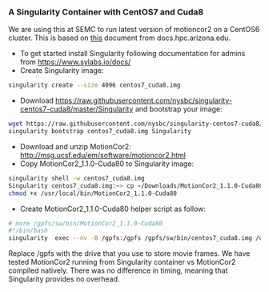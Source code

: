 ### A Singularity Container with CentOS7 and Cuda8

We are using this at SEMC to run latest version of motioncor2 on a CentOS6 cluster. This is based on [this](https://docs.hpc.arizona.edu/display/UAHPC/Singularity+-+CentOS7%2C+Tensorflow1.2%2C+Python3.5%2C+Cuda8.0%2C+cuDNN5.1) document from docs.hpc.arizona.edu. 

* To get started install Singularity following documentation for admins from https://www.sylabs.io/docs/ 
* Create Singularity image:
```bash
singularity create --size 4096 centos7_cuda8.img
```
* Download https://raw.githubusercontent.com/nysbc/singularity-centos7-cuda8/master/Singularity and bootstrap your image:
```bash
wget https://raw.githubusercontent.com/nysbc/singularity-centos7-cuda8/master/Singularity
singularity bootstrap centos7_cuda8.img Singularity
```
* Download and unzip MotionCor2: http://msg.ucsf.edu/em/software/motioncor2.html
* Copy MotionCor2_1.1.0-Cuda80 to Singularity image:
```bash
singularity shell -w centos7_cuda8.img
Singularity centos7_cuda8.img:~> cp ~/Downloads/MotionCor2_1.1.0-Cuda80 /usr/local/bin/
chmod +x /usr/local/bin/MotionCor2_1.1.0-Cuda80
```
* Create MotionCor2_1.1.0-Cuda80 helper script as follow:
```bash
# more /gpfs/sw/bin/MotionCor2_1.1.0-Cuda80
#!/bin/bash
singularity  exec --nv -B /gpfs:/gpfs /gpfs/sw/bin/centos7_cuda8.img /usr/local/bin/MotionCor2_1.1.0-Cuda80 "$@"
```
Replace /gpfs with the drive that you use to store movie frames.
We have tested MotionCor2 running from Singularity container vs MotionCor2 compiled natively. There was no difference in timing, meaning that Singularity provides no overhead.
